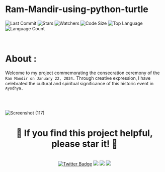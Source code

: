 # Ram-Mandir-using-python-turtle

![Last Commit](https://img.shields.io/github/last-commit/vaishnavilugade/Ram-Mandir-using-python-turtle) 
![Stars](https://img.shields.io/github/stars/vaishnavilugade/Ram-Mandir-using-python-turtle)
![Watchers](https://img.shields.io/github/watchers/vaishnavilugade/Ram-Mandir-using-python-turtle)
![Code Size](https://img.shields.io/github/languages/code-size/vaishnavilugade/Ram-Mandir-using-python-turtle)
![Top Language](https://img.shields.io/github/languages/top/vaishnavilugade/Ram-Mandir-using-python-turtle)
 ![Language Count](https://img.shields.io/github/languages/count/vaishnavilugade/Ram-Mandir-using-python-turtle) 

<br>

#  About  :
Welcome to my project commemorating the consecration ceremony of the `Ram Mandir on January 22, 2024.` Through creative expression, I have celebrated the cultural and spiritual significance of this historic event in `Ayodhya.`

<br>
<br>


![Screenshot (117)](https://github.com/vaishnavilugade/Ram-Mandir-using-python-turtle/assets/108423518/c5e057c5-9634-483d-b5bf-0170a4b2b73e)

<h1 align="center">
  <strong>🌟 If you find this project helpful, please star it! 🌟</strong>
</h1>

<br>
<div align="center">
  <a href="https://twitter.com/vaishnavilugade">
    <img src="https://img.shields.io/badge/twitter-Profile-blue?style=flat-square&logo=twitter&labelColor=black" alt="Twitter Badge"></a>
  <a href="https://github.com/vaishnavilugade">
    <img src="https://img.shields.io/badge/GitHub-Profile-red?style=flat-square&logo=github&labelColor=black"></a>
  </a>
  <a href="https://www.codechef.com/vaishnvilugade">
    <img src="https://img.shields.io/badge/codechef-Profile-green?style=flat-square&logo=codechef&labelColor=black"></a>
  <a href="https://www.linkedin.com/in/vaishnvilugade">
    <img src="https://img.shields.io/badge/linkedin-Profile-blue?style=flat-square&logo=linkedin&labelColor=black"></a>
</div>

